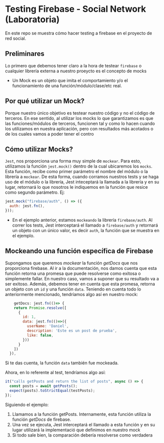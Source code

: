 # Testing Firebase - Social Network (Laboratoria)

En este repo se muestra cómo hacer testing a firebase en el proyecto
de red social.

## Preliminares

Lo primero que debemos tener claro a la hora de testear `firebase` o cualquier librería externa a nuestro proeycto es el concepto de mocks
- Un Mock es un objeto que imita el comportamiento y/o el funcionamiento de una función/módulo/clase/etc real.

## Por qué utilizar un Mock?

Porque nuestro único objetivo es testear nuestro código y no el código de terceros. En ese sentido, al utilizar los mocks lo que garantizamos es que las funciones/módulos de terceros, funcionen tal y como lo hacen cuando los utilizamos en nuestra aplicación, pero con resultados más acotados o de los cuales vamos a poder tener el contro

## Cómo utilizar Mocks?

`Jest`, nos proporciona una forma muy simple de `mockear`. Para esto, utilizamos la función `jest.mock()` dentro de la cual ubicaremos los `mocks`.
Esta función, recibe como primer parámetro el nombre del módulo o la librería a `mockear`. De esta forma, cuando corramos nuestros tests y se haga uso de el módulo o la librería, Jest inteceptará la llamada a la librería y en su lugar, retornará lo que nosotros le indiquemos en la función que resice como segundo parámetro. Ej:

```javascript
jest.mock("firebase/auth", () => ({
  auth: jest.fn(),
}));
```

- En el ejemplo anterior, estamos `mockeando` la librería `firebase/auth`. Al correr los tests, Jest interceptará el llamado a `firebase/auth` y retornará un objeto con un único valor, es decir `auth`, la función que se muestra en el ejemplo.

## Mockeando una función específica de Firebase

Supongamos que queremos _mockear_ la función _getDocs_ que nos proporciona firebase. Al ir a la documentación, nos damos cuenta que esta función retorna una promesa que puede resolverse como exitosa o simplemente fallar. En nuestro caso, vamos a suponer que su resultado va a ser exitoso. Además, debemos tener en cuenta que esta promesa, retorna un objeto con un `id` y una función `data`.
Teniendo en cuenta todo lo anteriormente mencionado, tendríamos algo así en nuestro mock:

```javascript
    getDocs: jest.fn(()=> {
    return Promise.resolve([
      {
        id: 1,
        data: jest.fn(()=>({
          userName: 'Daniel',
          description: 'Este es un post de prueba',
          like: false,
        }))
      }
    ])
  }),
```

Si te das cuenta, la función `data` también fue mockeada.

Ahora, en lo referente al test, tendríamos algo así:

```javascript
it("calls getPosts and return the list of posts", async () => {
  const posts = await getPosts();
  expect(posts).toStrictEqual(testPosts);
});
```

Siguiendo el ejemplo:

1. Llamamos a la función getPosts. Internamente, esta función utiliza la función _getDocs_ de firebase.
2. Una vez se ejecuta, Jest interceptará el llamado a esta función y en su lugar utilizará la implementació que definimos en nuestro mock
3. Si todo sale bien, la comparación debería resolverse como verdadera
